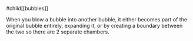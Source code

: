 #child[[bubbles]]

When you blow a bubble into another bubble, it either becomes part of the original bubble entirely, expanding it, or by creating a boundary between the two so there are 2 separate chambers.

